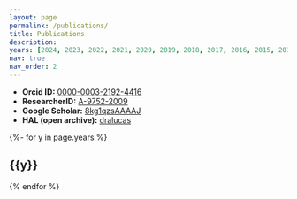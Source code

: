 ```yaml
---
layout: page
permalink: /publications/
title: Publications
description:
years: [2024, 2023, 2022, 2021, 2020, 2019, 2018, 2017, 2016, 2015, 2014, 2013, 2012, 2011, 2010, 2009, 2008, 2007]
nav: true
nav_order: 2
---
```

<!-- _pages/publications.md -->
* **Orcid ID:** [0000-0003-2192-4416](https://orcid.org/0000-0003-2192-4416)
* **ResearcherID:** [A-9752-2009](https://www.webofscience.com/wos/author/rid/A-9752-2009)
* **Google Scholar:** [8kg1qzsAAAAJ](https://scholar.google.com/citations?user=8kg1qzsAAAAJ)
* **HAL (open archive):** [dralucas](https://cv.archives-ouvertes.fr/dralucas)

<div class="publications">

{%- for y in page.years %}
  <h2 class="year">{{y}}</h2>
{% endfor %}

</div>
